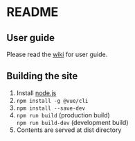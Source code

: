 # README

## User guide
Please read the [wiki](https://github.com/leeyc0/hksalariestax/wiki) for user guide.

## Building the site
1. Install [node.js](https://nodejs.org/en/)
2. `npm install -g @vue/cli`
2. `npm install --save-dev`
3. `npm run build` (production build)   
   `npm run build-dev` (development build)
4. Contents are served at dist directory
